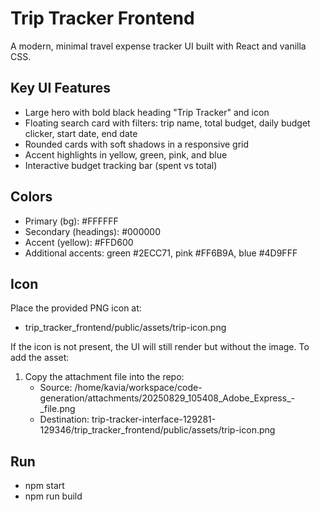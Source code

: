 # Trip Tracker Frontend

A modern, minimal travel expense tracker UI built with React and vanilla CSS.

## Key UI Features
- Large hero with bold black heading "Trip Tracker" and icon
- Floating search card with filters: trip name, total budget, daily budget clicker, start date, end date
- Rounded cards with soft shadows in a responsive grid
- Accent highlights in yellow, green, pink, and blue
- Interactive budget tracking bar (spent vs total)

## Colors
- Primary (bg): #FFFFFF
- Secondary (headings): #000000
- Accent (yellow): #FFD600
- Additional accents: green #2ECC71, pink #FF6B9A, blue #4D9FFF

## Icon
Place the provided PNG icon at:
- trip_tracker_frontend/public/assets/trip-icon.png

If the icon is not present, the UI will still render but without the image. To add the asset:
1. Copy the attachment file into the repo:
   - Source: /home/kavia/workspace/code-generation/attachments/20250829_105408_Adobe_Express_-_file.png
   - Destination: trip-tracker-interface-129281-129346/trip_tracker_frontend/public/assets/trip-icon.png

## Run
- npm start
- npm run build
